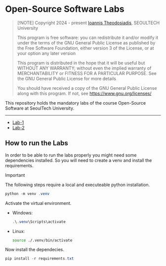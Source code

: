 # Open-Source Software Labs
>
> [!NOTE]
> Copyright 2024 - present [Ioannis Theodosiadis](mailto:ioannis@seoultech.ac.kr), SEOULTECH University
>
> This program is free software: you can redistribute it and/or modify
> it under the terms of the GNU General Public License as published by
> the Free Software Foundation, either version 3 of the License, or
> at your option any later version
>
> This program is distributed in the hope that it will be useful
> but WITHOUT ANY WARRANTY; without even the implied warranty of
> MERCHANTABILITY or FITNESS FOR A PARTICULAR PURPOSE.  See the
> GNU General Public License for more details
>
> You should have received a copy of the GNU General Public License
> along with this program. If not, see <https://www.gnu.org/licenses/>

This repository holds the mandatory labs of the course Open-Source Software at SeoulTech University.

---

- [Lab-1](./lab-1/README.md)
- [Lab-2](./lab-2/README.md)

## How to run the Labs

In order to be able to run the labs properly you might need some dependencies installed. So you will need to create a venv and install the requirements.

> [!IMPORTANT]
> The following steps require a local and executeable python installation.

```PowerShell
python -m venv .venv
```

Activate the virtual environment.

- Windows:

    ```PowerShell
    .\.venv\Scripts\activate
    ```

- Linux:

    ```bash
    source ./.venv/bin/activate
    ```

Now install the dependecies.

```PowerShell
pip install -r requirements.txt
```
